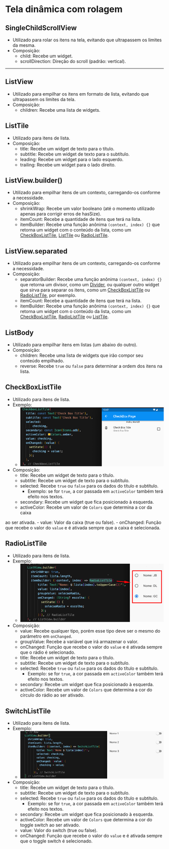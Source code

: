 # Tela dinâmica com rolagem

## SingleChildScrollView
- Utilizado para rolar os itens na tela, evitando que ultrapassem os limites da mesma.
- Composição:
    - child: Recebe um widget.
    - scrollDirection: Direção do scroll (padrão: vertical).

---

## ListView
- Utilizado para empilhar os itens em formato de lista, evitando que ultrapassem os limites da tela.
- Composição:
    - children: Recebe uma lista de widgets.

## ListTile
- Utilizado para itens de lista.
- Composição:
    - title: Recebe um widget de texto para o título.
    - subtitle: Recebe um widget de texto para o subtítulo.
    - leading: Recebe um widget para o lado esquerdo.
    - trailing: Recebe um widget para o lado direito.

## ListView.builder()
- Utilizado para empilhar itens de um contexto, carregando-os conforme a necessidade.
- Composição:
    - shrinkWrap: Recebe um valor booleano (até o momento utilizado apenas para corrigir erros de hasSize).
    - itemCount: Recebe a quantidade de itens que terá na lista.
    - itemBuilder: Recebe uma função anônima `(context, index) {}` que retorna um widget com o conteúdo da lista, como um [CheckBoxListTile](./Scroll_List.md#checkboxlisttile), [ListTile](./Scroll_List.md#listtile) ou [RadioListTile](./Scroll_List.md#radiolisttile).

## ListView.separated
- Utilizado para empilhar itens de um contexto, carregando-os conforme a necessidade.
- Composição:
    - separatorBuilder: Recebe uma função anônima `(context, index) {}` que retorna um divisor, como um [Divider](./WidgetsTree.md#divider), ou qualquer outro widget que sirva para separar os itens, como um [CheckBoxListTile](./Scroll_List.md#checkboxlisttile) ou [RadioListTile](./Scroll_List.md#radiolisttile), por exemplo.
    - itemCount: Recebe a quantidade de itens que terá na lista.
    - itemBuilder: Recebe uma função anônima `(context, index) {}` que retorna um widget com o conteúdo da lista, como um [CheckBoxListTile](./Scroll_List.md#checkboxlisttile), [RadioListTile](./Scroll_List.md#radiolisttile) ou [ListTile](./Scroll_List.md#listtitle).

## ListBody
- Utilizado para empilhar itens em listas (um abaixo do outro).
- Composição:
    - children: Recebe uma lista de widgets que irão compor seu conteúdo empilhado.
    - reverse: Recebe `true` ou `false` para determinar a ordem dos itens na lista.

## CheckBoxListTile
- Utilizado para itens de lista.
- Exemplo: <br>
    - ![checklisttile](../../Img/checkBoxListTile.png)
- Composição:
    - title: Recebe um widget de texto para o título.
    - subtitle: Recebe um widget de texto para o subtítulo.
    - selected: Recebe `true` ou `false` para os dados do título e subtítulo.
        - Exemplo: se for `true`, a cor passada em `activeColor` também terá efeito nos textos.
    - secondary: Recebe um widget que fica posicionado à esquerda.
    - activeColor: Recebe um valor de `Colors` que determina a cor da caixa

 ao ser ativada.
    - value: Valor da caixa (true ou false).
    - onChanged: Função que recebe o valor do `value` e é ativada sempre que a caixa é selecionada.

## RadioListTile
- Utilizado para itens de lista.
- Exemplo: <br>
    - ![radiotile](../../Img/radiotile.png)
- Composição:
    - value: Recebe qualquer tipo, porém esse tipo deve ser o mesmo do parâmetro em `onChanged`.
    - groupValue: Recebe a variável que irá armazenar o valor.
    - onChanged: Função que recebe o valor do `value` e é ativada sempre que o rádio é selecionado.
    - title: Recebe um widget de texto para o título.
    - subtitle: Recebe um widget de texto para o subtítulo.
    - selected: Recebe `true` ou `false` para os dados do título e subtítulo.
        - Exemplo: se for `true`, a cor passada em `activeColor` também terá efeito nos textos.
    - secondary: Recebe um widget que fica posicionado à esquerda.
    - activeColor: Recebe um valor de `Colors` que determina a cor do círculo do rádio ao ser ativado.

## SwitchListTile
- Utilizado para itens de lista.
- Exemplo: <br>
    - ![switch](../../Img/switch2.png)
- Composição:
    - title: Recebe um widget de texto para o título.
    - subtitle: Recebe um widget de texto para o subtítulo.
    - selected: Recebe `true` ou `false` para os dados do título e subtítulo.
        - Exemplo: se for `true`, a cor passada em `activeColor` também terá efeito nos textos.
    - secondary: Recebe um widget que fica posicionado à esquerda.
    - activeColor: Recebe um valor de `Colors` que determina a cor do toggle switch ao ser ativado.
    - value: Valor do switch (true ou false).
    - onChanged: Função que recebe o valor do `value` e é ativada sempre que o toggle switch é selecionado.
